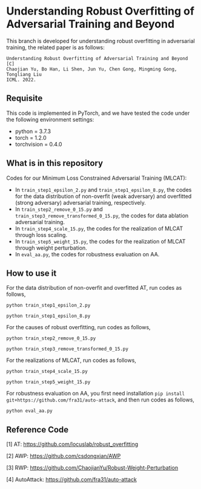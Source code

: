 # Understanding Robust Overfitting of Adversarial Training and Beyond

This branch is developed for understanding robust overfitting in adversarial training, the related paper is as follows:

    Understanding Robust Overfitting of Adversarial Training and Beyond [C]
    Chaojian Yu, Bo Han, Li Shen, Jun Yu, Chen Gong, Mingming Gong, Tongliang Liu
    ICML. 2022.

## Requisite

This code is implemented in PyTorch, and we have tested the code under the following environment settings:

- python = 3.7.3
- torch = 1.2.0
- torchvision = 0.4.0

## What is in this repository
Codes for our Minimum Loss Constrained Adversarial Training (MLCAT):
- In `train_step1_epsilon_2.py` and `train_step1_epsilon_8.py`, the codes for the data distribution of non-overfit (weak adversary) and overfitted (strong adversary) adversarial training, respectively.
- In `train_step2_remove_0_15.py` and `train_step3_remove_transformed_0_15.py`, the codes for data ablation adversarial training.
- In `train_step4_scale_15.py`, the codes for the realization of MLCAT through loss scaling.
- In `train_step5_weight_15.py`, the codes for the realization of MLCAT through weight perturbation.
- In `eval_aa.py`, the codes for robustness evaluation on AA.

## How to use it

For the data distribution of non-overfit and overfitted AT, run codes as follows, 
```
python train_step1_epsilon_2.py

python train_step1_epsilon_8.py
``` 

For the causes of robust overfitting, run codes as follows,
```
python train_step2_remove_0_15.py

python train_step3_remove_transformed_0_15.py
```

For the realizations of MLCAT, run codes as follows,
```
python train_step4_scale_15.py

python train_step5_weight_15.py
```

For robustness evaluation on AA, you first need installation `pip install git+https://github.com/fra31/auto-attack`, and then run codes as follows,
```
python eval_aa.py
```

## Reference Code
[1] AT: https://github.com/locuslab/robust_overfitting

[2] AWP: https://github.com/csdongxian/AWP

[3] RWP: https://github.com/ChaojianYu/Robust-Weight-Perturbation

[4] AutoAttack: https://github.com/fra31/auto-attack
